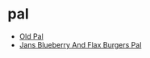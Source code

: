 # pal

 * [Old Pal](../../index/o/old-pal-388696.json)
 * [Jans Blueberry And Flax Burgers Pal](../../index/j/jans-blueberry-and-flax-burgers-pal.json)

